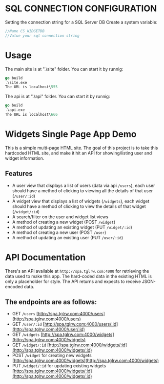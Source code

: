 # SQL CONNECTION CONFIGURATION

Setting the connection string for a SQL Server DB
Create a system variable:

```go
//Name CS_WIDGETDB
//Value your sql connection string 
```

# Usage
The main site is at ".\site\" folder. You can start it by runnig:
```go
go build
.\site.exe
The URL is localhost\555
```

The api is at ".\api\" folder. You can start it by runnig:
```go
go build
.\api.exe
The URL is localhost\666
```

# Widgets Single Page App Demo
This is a simple multi-page HTML site. The goal of this project is to take this hardcoded HTML site, and make it hit an API for showing/listing user and widget information. 

## Features
- A user view that displays a list of users (data via api `/users`), each user should have a method of clicking to viewing all the details of that user (`/user/:id`)
- A widget view that displays a list of widgets (`/widgets`), each widget should have a method of clicking to view the details of that widget (`/widget/:id`)
- A search/filter on the user and widget list views
- A method of creating a new widget (POST `/widget`)
- A method of updating an existing widget (PUT `/widget/:id`)
- A method of creating a new user (POST `/user`)
- A method of updating an existing user (PUT `/user/:id`)


# API Documentation
There's an API available at `http://spa.tglrw.com:4000` for retrieving the data used to make this app. The hard-coded data in the existing HTML is only a placeholder for style. The API returns and expects to receive JSON-encoded data.


## The endpoints are as follows:
- GET `/users` [http://spa.tglrw.com:4000/users](http://spa.tglrw.com:4000/users)
- GET `/user/:id` [http://spa.tglrw.com:4000/users/:id](http://spa.tglrw.com:4000/user/:id)
- GET `/widgets` [http://spa.tglrw.com:4000/widgets](http://spa.tglrw.com:4000/widgets)
- GET `/widget/:id` [http://spa.tglrw.com:4000/widgets/:id](http://spa.tglrw.com:4000/widgets/:id)
- POST `/widget` for creating new widgets [http://spa.tglrw.com:4000/widgets](http://spa.tglrw.com:4000/widgets)
- PUT `/widget/:id` for updating existing widgets [http://spa.tglrw.com:4000/widgets/:id](http://spa.tglrw.com:4000/widgets/:id)

